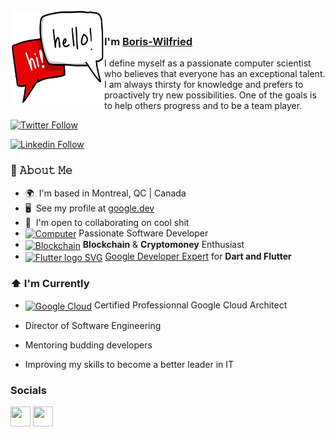 <!--
**bwnyasse/bwnyasse** is a ✨ _special_ ✨ repository because its `README.md` (this file) appears on your GitHub profile.

Here are some ideas to get you started:

- 🔭 I’m currently working on ...
- 🌱 I’m currently learning ...
- 👯 I’m looking to collaborate on ...
- 🤔 I’m looking for help with ...
- 💬 Ask me about ...
- 📫 How to reach me: ...
- 😄 Pronouns: ...
- ⚡ Fun fact: ...
-->

<img align="left" width="150" height="150" alt="hi" src="hello.png"/>
<br>

### I'm [Boris-Wilfried][homepage]

I define myself as a passionate computer scientist who believes that everyone has an exceptional talent. I am always thirsty for knowledge and prefers to proactively try new possibilities.  One of the goals is to help others progress and to be a team player.

[![Twitter Follow](https://img.shields.io/badge/Follow%20me%20on%20Twitter-%40bwnyasse-1DA1F2?logo=twitter&style=for-the-badge)](https://twitter.com/bwnyasse)

[![Linkedin Follow](https://img.shields.io/badge/Follow%20me%20on%20Linkedin-1DA1F2?logo=linkedin&style=for-the-badge)](https://www.linkedin.com/in/bwnyasse/)

### :book: 𝙰𝚋𝚘𝚞𝚝 𝙼𝚎

* 🌍  I'm based in Montreal, QC | Canada
* 🖥️  See my profile at [google.dev](https://g.dev/bwnyasse)
* 🤝  I'm open to collaborating on cool shit
* [<img src="https://www.pngkit.com/png/full/143-1436083_computer-remix-big-image-png-clip-art-computer.png" height="30em" align="center" alt="Computer" title="Computer"/>](https://github.com/bwnyasse/) Passionate Software Developer
* [<img src="https://www.mgscreativa.com/images/stories/virtuemart/product/logo-blockchain6.png" height="30em" align="center" alt="Blockchain" title="Blockchain"/>]() 
 **Blockchain** & **Cryptomoney** Enthusiast 
* [<img src="https://cdn.iconscout.com/icon/free/png-256/flutter-3629369-3032362.png" height="30em" align="center" alt="Flutter logo SVG" title="Flutter logo SVG"/>](https://flutter.dev/) [Google Developer Expert](https://developers.google.com/community/experts/directory) for **Dart and Flutter**  
 


### ⬆ I'm Currently

- [<img src="https://cloud.google.com/_static/cloud/images/social-icon-google-cloud-1200-630.png" height="30em" align="center" alt="Google Cloud" title="Google Cloud"/>](https://cloud.google.com/) Certified Professionnal Google Cloud Architect  
 
- Director of Software Engineering

- Mentoring budding developers

- Improving my skills to become a better leader in IT

### Socials

<p align="left"> <a href="https://www.github.com/bwnyasse" target="_blank" rel="noreferrer"><img src="https://raw.githubusercontent.com/danielcranney/readme-generator/main/public/icons/socials/github.svg" width="32" height="32" /></a> <a href="https://www.linkedin.com/in/bwnyasse/" target="_blank" rel="noreferrer"><img src="https://raw.githubusercontent.com/danielcranney/readme-generator/main/public/icons/socials/linkedin.svg" width="32" height="32" /></a> </p>

<!--
### Badges

<a href="http://www.github.com/bwnyasse"><img src="https://activity-graph.herokuapp.com/graph?username=bwnyasse&bg_color=1c1917&color=ffffff&line=0891b2&point=ffffff&area_color=1c1917&area=true&hide_border=true&custom_title=GitHub%20Commits%20Graph" alt="GitHub Commits Graph" /></a>

<a href="https://github.com/bwnyasse" align="left"><img src="https://github-readme-stats.vercel.app/api/top-langs/?username=bwnyasse&langs_count=10&title_color=0891b2&text_color=ffffff&icon_color=0891b2&bg_color=1c1917&hide_border=true&locale=en&custom_title=Top%20%Languages" alt="Top Languages" /></a>
-->

<!--
[![Top Languages](https://github-readme-stats.vercel.app/api/top-langs/?username=bwnyasse&layout=compact)][github]-->

[homepage]: https://bwnyasse.net
[twitter]: https://twitter.com/bwnyasse
